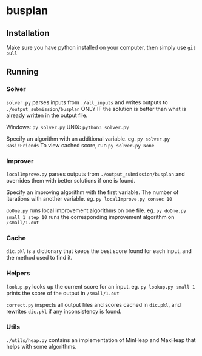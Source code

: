 # busplan

## Installation

Make sure you have python installed on your computer, then simply use `git pull`

## Running


### Solver

`solver.py` parses inputs from `./all_inputs` and writes outputs to `./output_submission/busplan` ONLY IF the solution is better than what is already written in the output file.

Windows: `py solver.py`
UNIX: `python3 solver.py`

Specify an algorithm with an additional variable. eg. `py solver.py BasicFriends`
To view cached score, run `py solver.py None`


### Improver

`localImprove.py` parses outputs from `./output_submission/busplan` and overrides them with better solutions if one is found.

Specify an improving algorithm with the first variable. The number of iterations with another variable. eg. `py localImprove.py consec 10`

`doOne.py` runs local improvement algorithms on one file. eg. `py doOne.py small 1 step 10` runs the corresponding improvement algorithm on `/small/1.out`


### Cache

`dic.pkl` is a dictionary that keeps the best score found for each input, and the method used to find it.


### Helpers

`lookup.py` looks up the current score for an input. eg. `py lookup.py small 1` prints the score of the output in `/small/1.out`

`correct.py` inspects all output files and scores cached in `dic.pkl`, and rewrites `dic.pkl` if any inconsistency is found.


### Utils

`./utils/heap.py` contains an implementation of MinHeap and MaxHeap that helps with some algorithms.
